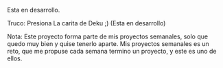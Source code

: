 Esta en desarrollo.

Truco: Presiona La carita de Deku ;) (Esta en desarrollo)

Nota: Este proyecto forma parte de mis proyectos semanales, solo que quedo muy bien y quise tenerlo aparte. 
Mis proyectos semanales es un reto, que me propuse cada semana termino un proyecto, y este es uno de ellos.

